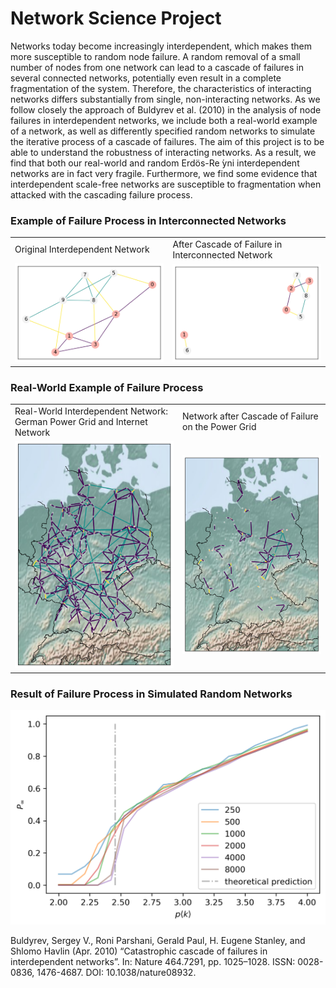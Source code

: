 # Network Science Project
Networks today become increasingly interdependent, which makes them more susceptible to random node failure. A random removal of a small number of nodes from one network can lead to a cascade of failures in several connected networks, potentially even result in a complete fragmentation of the system. Therefore, the characteristics of interacting networks differs substantially from single, non-interacting networks. As we follow closely the approach of Buldyrev et al. (2010) in the analysis of node failures in interdependent networks, we include both a real-world example of a network, as well as differently specified random networks to simulate the iterative process of a cascade of failures. The aim of this project is to be able to understand the robustness of interacting networks. As a result, we find that both our real-world and random Erdös-Re ́yni interdependent networks are in fact very fragile. Furthermore, we find some evidence that interdependent scale-free networks are susceptible to fragmentation when attacked with the cascading failure process.

### Example of Failure Process in Interconnected Networks
|||
|-|-|
|Original Interdependent Network   | After Cascade of Failure in Interconnected Network|
|![](Presentation/example_before.png)   |  ![](Presentation/example_after.png) |

### Real-World Example of Failure Process
|||
|-|-|
|Real-World Interdependent Network: German Power Grid and Internet Network | Network after Cascade of Failure on the Power Grid|
|![](Real-World_Graph/GermanRealGraph.png)   |  ![](Real-World_Graph/after_attack_p05.png) |

### Result of Failure Process in Simulated Random Networks

![Result of Simulation in Random Networks](Code/Results/Plots/random1HDkl.png)


Buldyrev, Sergey V., Roni Parshani, Gerald Paul, H. Eugene Stanley, and Shlomo Havlin (Apr. 2010) “Catastrophic cascade of failures in interdependent networks”. In: Nature 464.7291, pp. 1025–1028. ISSN: 0028-0836, 1476-4687. DOI: 10.1038/nature08932.
